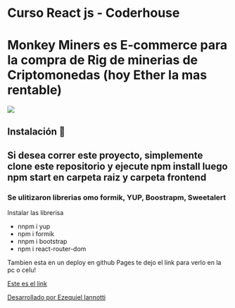 # Curso React js - Coderhouse

<h1>Monkey Miners es E-commerce para la compra de Rig de minerias de Criptomonedas (hoy Ether la mas rentable)</h1>

<img src="https://github.com/ezequieleiannotti/monkeyminersreact/blob/master/monkeyminers.gif">

<h2>Instalación 🔧<h2>
<p>Si desea correr este proyecto, simplemente clone este repositorio y ejecute npm install luego npm start en carpeta raiz y carpeta frontend</p>
<h3>Se ulitizaron librerias omo formik, YUP, Boostrapm, Sweetalert</h3>

<p>Instalar las librerisa</p>
<ul>
<li>nnpm i yup </li>
<li>npm i formik</li>
<li>nnpm i bootstrap</li>
<li>npm i react-router-dom</li>
</ul>

<p>Tambien esta en un deploy en github Pages te dejo el link para verlo en la pc o celu!</p>

<A HREF="https://ezequieleiannotti.github.io/monkeyminersreact/"> Este es el link </A>

<a href="https://github.com/"> Desarrollado por Ezequiel Iannotti</a>
